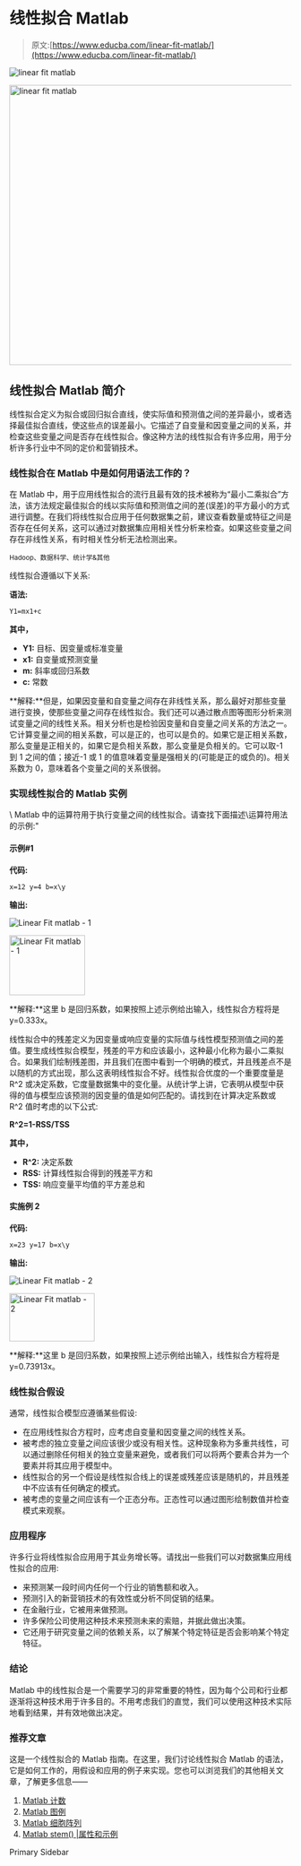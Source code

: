 # 线性拟合 Matlab

> 原文:[https://www.educba.com/linear-fit-matlab/](https://www.educba.com/linear-fit-matlab/)

![linear fit matlab](../Images/69aade05607bad0dba2e8dff845c6584.png)

<noscript><img class="alignnone size-full wp-image-317363" src="../Images/69aade05607bad0dba2e8dff845c6584.png" alt="linear fit matlab" width="925" height="500" data-original-src="https://cdn.educba.com/academy/wp-content/uploads/2020/03/linear-fit-matlab.jpg"/></noscript>

## 线性拟合 Matlab 简介

线性拟合定义为拟合或回归拟合直线，使实际值和预测值之间的差异最小，或者选择最佳拟合直线，使这些点的误差最小。它描述了自变量和因变量之间的关系，并检查这些变量之间是否存在线性拟合。像这种方法的线性拟合有许多应用，用于分析许多行业中不同的定价和营销技术。

### 线性拟合在 Matlab 中是如何用语法工作的？

在 Matlab 中，用于应用线性拟合的流行且最有效的技术被称为“最小二乘拟合”方法，该方法规定最佳拟合的线以实际值和预测值之间的差(误差)的平方最小的方式进行调整。在我们将线性拟合应用于任何数据集之前，建议查看数量或特征之间是否存在任何关系，这可以通过对数据集应用相关性分析来检查。如果这些变量之间存在非线性关系，有时相关性分析无法检测出来。

<small>Hadoop、数据科学、统计学&其他</small>

线性拟合遵循以下关系:

**语法:**

`Y1=mx1+c`

**其中，**

*   **Y1:** 目标、因变量或标准变量
*   **x1:** 自变量或预测变量
*   **m:** 斜率或回归系数
*   **c:** 常数

**解释:**但是，如果因变量和自变量之间存在非线性关系，那么最好对那些变量进行变换，使那些变量之间存在线性拟合。我们还可以通过散点图等图形分析来测试变量之间的线性关系。相关分析也是检验因变量和自变量之间关系的方法之一。它计算变量之间的相关系数，可以是正的，也可以是负的。如果它是正相关系数，那么变量是正相关的，如果它是负相关系数，那么变量是负相关的。它可以取-1 到 1 之间的值；接近-1 或 1 的值意味着变量是强相关的(可能是正的或负的)。相关系数为 0，意味着各个变量之间的关系很弱。

### 实现线性拟合的 Matlab 实例

\ Matlab 中的运算符用于执行变量之间的线性拟合。请查找下面描述\运算符用法的示例:"

#### 示例#1

**代码:**

`x=12
y=4
b=x\y`

**输出:**

![Linear Fit matlab - 1](../Images/bf6fe08763fbac96cda5cecf3047acd9.png)

<noscript><img class="alignnone size-full wp-image-317000" src="../Images/bf6fe08763fbac96cda5cecf3047acd9.png" alt="Linear Fit matlab - 1" width="135" height="107" data-original-src="https://cdn.educba.com/academy/wp-content/uploads/2020/03/Linear-Fit-matlab-1.png"/></noscript>

**解释:**这里 b 是回归系数，如果按照上述示例给出输入，线性拟合方程将是 y=0.333x。

线性拟合中的残差定义为因变量或响应变量的实际值与线性模型预测值之间的差值。要生成线性拟合模型，残差的平方和应该最小，这种最小化称为最小二乘拟合。如果我们绘制残差图，并且我们在图中看到一个明确的模式，并且残差点不是以随机的方式出现，那么这表明线性拟合不好。线性拟合优度的一个重要度量是 R^2 或决定系数，它度量数据集中的变化量。从统计学上讲，它表明从模型中获得的值与模型应该预测的因变量的值是如何匹配的。请找到在计算决定系数或 R^2 值时考虑的以下公式:

**R^2=1-RSS/TSS**

**其中，**

*   **R^2:** 决定系数
*   **RSS:** 计算线性拟合得到的残差平方和
*   **TSS:** 响应变量平均值的平方差总和

#### 实施例 2

**代码:**

`x=23
y=17
b=x\y`

**输出:**

![Linear Fit matlab - 2](../Images/23c8b5254709b12ea15041a6b32f96cc.png)

<noscript><img class="alignnone size-full wp-image-317001" src="../Images/23c8b5254709b12ea15041a6b32f96cc.png" alt="Linear Fit matlab - 2" width="152" height="86" srcset="https://cdn.educba.com/academy/wp-content/uploads/2020/03/Linear-Fit-matlab-2.png 152w, https://cdn.educba.com/academy/wp-content/uploads/2020/03/Linear-Fit-matlab-2-150x86.png 150w" sizes="(max-width: 152px) 100vw, 152px" data-original-src="https://cdn.educba.com/academy/wp-content/uploads/2020/03/Linear-Fit-matlab-2.png"/></noscript>

**解释:**这里 b 是回归系数，如果按照上述示例给出输入，线性拟合方程将是 y=0.73913x。

### 线性拟合假设

通常，线性拟合模型应遵循某些假设:

*   在应用线性拟合方程时，应考虑自变量和因变量之间的线性关系。
*   被考虑的独立变量之间应该很少或没有相关性。这种现象称为多重共线性，可以通过删除任何相关的独立变量来避免，或者我们可以将两个要素合并为一个要素并将其应用于模型中。
*   线性拟合的另一个假设是线性拟合线上的误差或残差应该是随机的，并且残差中不应该有任何确定的模式。
*   被考虑的变量之间应该有一个正态分布。正态性可以通过图形绘制数值并检查模式来观察。

### 应用程序

许多行业将线性拟合应用用于其业务增长等。请找出一些我们可以对数据集应用线性拟合的应用:

*   来预测某一段时间内任何一个行业的销售额和收入。
*   预测引入的新营销技术的有效性或分析不同促销的结果。
*   在金融行业，它被用来做预测。
*   许多保险公司使用这种技术来预测未来的索赔，并据此做出决策。
*   它还用于研究变量之间的依赖关系，以了解某个特定特征是否会影响某个特定特征。

### 结论

Matlab 中的线性拟合是一个需要学习的非常重要的特性，因为每个公司和行业都逐渐将这种技术用于许多目的。不用考虑我们的直觉，我们可以使用这种技术实际地看到结果，并有效地做出决定。

### 推荐文章

这是一个线性拟合的 Matlab 指南。在这里，我们讨论线性拟合 Matlab 的语法，它是如何工作的，用假设和应用的例子来实现。您也可以浏览我们的其他相关文章，了解更多信息——

1.  [Matlab 计数](https://www.educba.com/matlab-count/)
2.  [Matlab 图例](https://www.educba.com/matlab-legend/)
3.  [Matlab 细胞阵列](https://www.educba.com/matlab-cell-array/)
4.  [Matlab stem() |属性和示例](https://www.educba.com/matlab-stem/)

<footer class="entry-footer">

<aside class="sidebar sidebar-primary widget-area" role="complementary" aria-label="Primary Sidebar">Primary Sidebar</aside>

</footer>